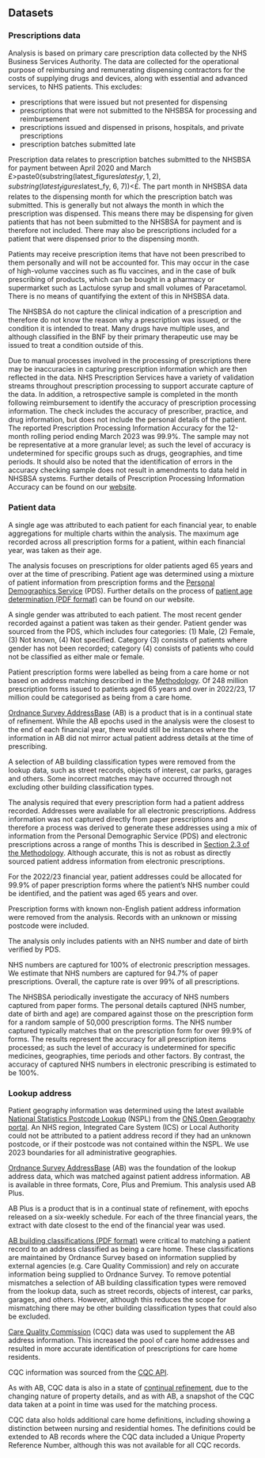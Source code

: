 ## Datasets

### Prescriptions data

Analysis is based on primary care prescription data collected by the NHS Business Services Authority. The data are collected for the operational purpose of reimbursing and remunerating dispensing contractors for the costs of supplying drugs and devices, along with essential and advanced services, to NHS patients. This excludes:

- prescriptions that were issued but not presented for dispensing
- prescriptions that were not submitted to the NHSBSA for processing and reimbursement
- prescriptions issued and dispensed in prisons, hospitals, and private prescriptions
- prescription batches submitted late

Prescription data relates to prescription batches submitted to the NHSBSA for payment between April 2020 and March £>paste0(substring(latest_figures$latest_fy, 1, 2), substring(latest_figures$latest_fy, 6, 7))<£. The part month in NHSBSA data relates to the dispensing month for which the prescription batch was submitted. This is generally but not always the month in which the prescription was dispensed. This means there may be dispensing for given patients that has not been submitted to the NHSBSA for payment and is therefore not included. There may also be prescriptions included for a patient that were dispensed prior to the dispensing month.

Patients may receive prescription items that have not been prescribed to them personally and will not be accounted for. This may occur in the case of high-volume vaccines such as flu vaccines, and in the case of bulk prescribing of products, which can be bought in a pharmacy or supermarket such as Lactulose syrup and small volumes of Paracetamol. There is no means of quantifying the extent of this in NHSBSA data.

The NHSBSA do not capture the clinical indication of a prescription and therefore do not know the reason why a prescription was issued, or the condition it is intended to treat. Many drugs have multiple uses, and although classified in the BNF by their primary therapeutic use may be issued to treat a condition outside of this.

Due to manual processes involved in the processing of prescriptions there may be inaccuracies in capturing prescription information which are then reflected in the data. NHS Prescription Services have a variety of validation streams throughout prescription processing to support accurate capture of the data. In addition, a retrospective sample is completed in the month following reimbursement to identify the accuracy of prescription processing information. The check includes the accuracy of prescriber, practice, and drug information, but does not include the personal details of the patient. The reported Prescription Processing Information Accuracy for the 12-month rolling period ending March 2023 was 99.9%. The sample may not be representative at a more granular level; as such the level of accuracy is undetermined for specific groups such as drugs, geographies, and time periods. It should also be noted that the identification of errors in the accuracy checking sample does not result in amendments to data held in NHSBSA systems. Further details of Prescription Processing Information Accuracy can be found on our [website](https://www.nhsbsa.nhs.uk/pharmacies-gp-practices-and-appliance-contractors/payments-and-pricing/how-we-process-prescriptions).

### Patient data

A single age was attributed to each patient for each financial year, to enable aggregations for multiple charts within the analysis. The maximum age recorded across all prescription forms for a patient, within each financial year, was taken as their age.

The analysis focuses on prescriptions for older patients aged 65 years and over at the time of prescribing. Patient age was determined using a mixture of patient information from prescription forms and the [Personal Demographics Service](https://digital.nhs.uk/services/demographics) (PDS). Further details on the process of [patient age determination (PDF format)](https://www.nhsbsa.nhs.uk/sites/default/files/2018-02/180115%20Age%20Logic%20Summary%20Flow%20Chart%20-%20Revised%20Layout.pdf) can be found on our website.

A single gender was attributed to each patient. The most recent gender recorded against a patient was taken as their gender. Patient gender was sourced from the PDS, which includes four categories: (1) Male, (2) Female, (3) Not known, (4) Not specified. Category (3) consists of patients where gender has not been recorded; category (4) consists of patients who could not be classified as either male or female.

Patient prescription forms were labelled as being from a care home or not based on address matching described in the [Methodology](https://rpubs.com/nhsbsa-data-analytics/methodology). Of 248 million prescription forms issued to patients aged 65 years and over in 2022/23, 17 million could be categorised as being from a care home.

[Ordnance Survey AddressBase](https://www.ordnancesurvey.co.uk/business-government/products/addressbase) (AB) is a product that is in a continual state of refinement. While the AB epochs used in the analysis were the closest to the end of each financial year, there would still be instances where the information in AB did not mirror actual patient address details at the time of prescribing.

A selection of AB building classification types were removed from the lookup data, such as street records, objects of interest, car parks, garages and others. Some incorrect matches may have occurred through not excluding other building classification types.

The analysis required that every prescription form had a patient address recorded. Addresses were available for all electronic prescriptions. Address information was not captured directly from paper prescriptions and therefore a process was derived to generate these addresses using a mix of information from the Personal Demographic Service (PDS) and electronic prescriptions across a range of months This is described in [Section 2.3 of the Methodology](https://rpubs.com/nhsbsa-data-analytics/methodology). Although accurate, this is not as robust as directly sourced patient address information from electronic prescriptions.

For the 2022/23 financial year, patient addresses could be allocated for 99.9% of paper prescription forms where the patient’s NHS number could be identified, and the patient was aged 65 years and over.

Prescription forms with known non-English patient address information were removed from the analysis. Records with an unknown or missing postcode were included.

The analysis only includes patients with an NHS number and date of birth verified by PDS.

NHS numbers are captured for 100% of electronic prescription messages. We estimate that NHS numbers are captured for 94.7% of paper prescriptions. Overall, the capture rate is over 99% of all prescriptions.

The NHSBSA periodically investigate the accuracy of NHS numbers captured from paper forms. The personal details captured (NHS number, date of birth and age) are compared against those on the prescription form for a random sample of 50,000 prescription forms. The NHS number captured typically matches that on the prescription form for over 99.9% of forms. The results represent the accuracy for all prescription items processed; as such the level of accuracy is undetermined for specific medicines, geographies, time periods and other factors. By contrast, the accuracy of captured NHS numbers in electronic prescribing is estimated to be 100%.

### Lookup address

Patient geography information was determined using the latest available [National Statistics Postcode Lookup](https://www.ons.gov.uk/methodology/geography/geographicalproducts/postcodeproducts) (NSPL) from the [ONS Open Geography portal](https://geoportal.statistics.gov.uk/). An NHS region, Integrated Care System (ICS) or Local Authority could not be attributed to a patient address record if they had an unknown postcode, or if their postcode was not contained within the NSPL. We use 2023 boundaries for all administrative geographies.

[Ordnance Survey AddressBase](https://www.ordnancesurvey.co.uk/business-government/products/addressbase) (AB) was the foundation of the lookup address data, which was matched against patient address information. AB is available in three formats, Core, Plus and Premium. This analysis used AB Plus.

AB Plus is a product that is in a continual state of refinement, with epochs released on a six-weekly schedule. For each of the three financial years, the extract with date closest to the end of the financial year was used.

[AB building classifications (PDF format)](https://www.ordnancesurvey.co.uk/documents/product-support/tech-spec/addressbase-technical-specification.pdf) were critical to matching a patient record to an address classified as being a care home. These classifications are maintained by Ordnance Survey based on information supplied by external agencies (e.g. Care Quality Commission) and rely on accurate information being supplied to Ordnance Survey. To remove potential mismatches a selection of AB building classification types were removed from the lookup data, such as street records, objects of interest, car parks, garages, and others. However, although this reduces the scope for mismatching there may be other building classification types that could also be excluded.

[Care Quality Commission](https://www.cqc.org.uk/) (CQC) data was used to supplement the AB address information. This increased the pool of care home addresses and resulted in more accurate identification of prescriptions for care home residents.

CQC information was sourced from the [CQC API](https://anypoint.mulesoft.com/exchange/portals/care-quality-commission-5/4d36bd23-127d-4acf-8903-ba292ea615d4/cqc-syndication-1/).

As with AB, CQC data is also in a state of [continual refinement](https://www.cqc.org.uk/what-we-do/how-we-use-information/how-we-use-information), due to the changing nature of property details, and as with AB, a snapshot of the CQC data taken at a point in time was used for the matching process.

CQC data also holds additional care home definitions, including showing a distinction between nursing and residential homes. The definitions could be extended to AB records where the CQC data included a Unique Property Reference Number, although this was not available for all CQC records.
